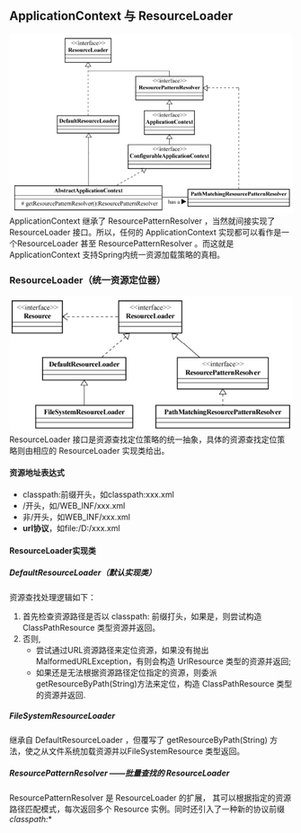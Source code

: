 ##  ApplicationContext 与 ResourceLoader
![](https://github.com/ALittleFang/java-reader/blob/master/Java面试/AbstractApplicationContext.png)
 ApplicationContext 继承了 ResourcePatternResolver ，当然就间接实现了 ResourceLoader 接口。所以，任何的 ApplicationContext 实现都可以看作是一个ResourceLoader 甚至 ResourcePatternResolver 。而这就是 ApplicationContext 支持Spring内统一资源加载策略的真相。

### ResourceLoader（统一资源定位器）
![](https://github.com/ALittleFang/java-reader/blob/master/Java面试/resourceLoader.png)
ResourceLoader 接口是资源查找定位策略的统一抽象，具体的资源查找定位策略则由相应的 ResourceLoader 实现类给出。

#### 资源地址表达式
+ classpath:前缀开头，如classpath:xxx.xml
+ /开头，如/WEB_INF/xxx.xml
+ 非/开头，如WEB_INF/xxx.xml
+ **url协议**，如file:/D:/xxx.xml

#### ResourceLoader实现类
##### DefaultResourceLoader（默认实现类）
资源查找处理逻辑如下：
1. 首先检查资源路径是否以 classpath: 前缀打头，如果是，则尝试构造 ClassPathResource 类型资源并返回。
2. 否则,
	- 尝试通过URL资源路径来定位资源，如果没有抛出 MalformedURLException，有则会构造 UrlResource 类型的资源并返回;
	- 如果还是无法根据资源路径定位指定的资源，则委派getResourceByPath(String)方法来定位，构造 ClassPathResource 类型的资源并返回.
	
##### FileSystemResourceLoader
继承自 DefaultResourceLoader ，但覆写了 getResourceByPath(String) 方法，使之从文件系统加载资源并以FileSystemResource 类型返回。

##### ResourcePatternResolver ——批量查找的 ResourceLoader
ResourcePatternResolver 是 ResourceLoader 的扩展， 其可以根据指定的资源路径匹配模式，每次返回多个 Resource 实例。同时还引入了一种新的协议前缀 **classpath*:** 
